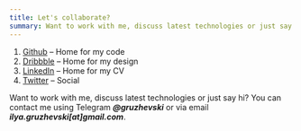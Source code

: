 ```yaml
---
title: Let's collaborate?
summary: Want to work with me, discuss latest technologies or just say hi? You can contact me!
---
```


1. [Github](https://github.com/ilyagru) – Home for my code
1. [Dribbble](https://dribbble.com/ilyagru) – Home for my design
1. [LinkedIn](https://www.linkedin.com/in/ilya-gruzhevski) – Home for my CV
1. [Twitter](https://twitter.com/ilyagruzhevski) – Social

Want to work with me, discuss latest technologies or just say hi?
You can contact me using Telegram _**@gruzhevski**_ or via email _**ilya.gruzhevski[at]gmail.com**_.
